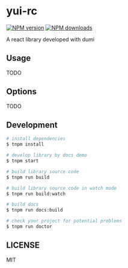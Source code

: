 # yui-rc

[![NPM version](https://img.shields.io/npm/v/yui-rc.svg?style=flat)](https://npmjs.org/package/yui-rc)
[![NPM downloads](http://img.shields.io/npm/dm/yui-rc.svg?style=flat)](https://npmjs.org/package/yui-rc)

A react library developed with dumi

## Usage

TODO

## Options

TODO

## Development

```bash
# install dependencies
$ tnpm install

# develop library by docs demo
$ tnpm start

# build library source code
$ tnpm run build

# build library source code in watch mode
$ tnpm run build:watch

# build docs
$ tnpm run docs:build

# check your project for potential problems
$ tnpm run doctor
```

## LICENSE

MIT
